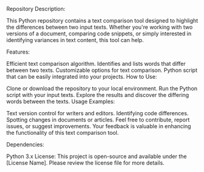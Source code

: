 Repository Description:

This Python repository contains a text comparison tool designed to highlight the differences between two input texts. Whether you're working with two versions of a document, comparing code snippets, or simply interested in identifying variances in text content, this tool can help.

Features:

Efficient text comparison algorithm.
Identifies and lists words that differ between two texts.
Customizable options for text comparison.
Python script that can be easily integrated into your projects.
How to Use:

Clone or download the repository to your local environment.
Run the Python script with your input texts.
Explore the results and discover the differing words between the texts.
Usage Examples:

Text version control for writers and editors.
Identifying code differences.
Spotting changes in documents or articles.
Feel free to contribute, report issues, or suggest improvements. Your feedback is valuable in enhancing the functionality of this text comparison tool.

Dependencies:

Python 3.x
License:
This project is open-source and available under the [License Name]. Please review the license file for more details.
